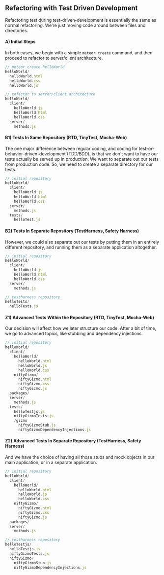 ## Refactoring with Test Driven Development
Refactoring test during test-driven-development is essentially the same as normal refactoring.  We're just moving code around between files and directories.



#### A)  Initial Steps
In both cases, we begin with a simple ``meteor create`` command, and then proceed to refactor to server/client architecture.


````js
// meteor create helloWorld
helloWorld/
  helloWorld.html
  helloWorld.css
  helloWorld.js

// refactor to server/client architecture
helloWorld/
  client/
    helloWorld.js
    helloWorld.html
    helloWorld.css
  server/
    methods.js
````


#### B1)  Tests In Same Repository (RTD, TinyTest, Mocha-Web)
The one major difference between regular coding, and coding for test-or-behavior-driven-development (TDD/BDD), is that we don't want to have our tests actually be served up in production.  We want to separate out our tests from production code.  So, we need to create a separate directory for our tests.

````js
// initial repository
helloWorld/
  client/
    helloWorld.js
    helloWorld.html
    helloWorld.css
  server/
    methods.js
  tests/
    helloTest.js
````

#### B2)  Tests In Separate Repository (TestHarness, Safety Harness)
However, we could also separate out our tests by putting them in an entirely different repository, and running them as a separate application altogether.
````js
// initial repository
helloWorld/
  client/
    helloWorld.js
    helloWorld.html
    helloWorld.css
  server/
    methods.js

// testharness repository
helloTests/
  helloTests.js
````




#### Z1)  Advanced Tests Within the Repository (RTD, TinyTest, Mocha-Web)
Our decision will affect how we later structure our code.  After a bit of time, we go to advanced topics, like stubbing and dependency injections.

````js
// initial repository
helloWorld/
  client/
    helloWorld/
      helloWorld.html
      helloWorld.js
      helloWorld.css
    niftyGizmo/
      niftyGizmo.html
      niftyGizmo.css
      niftyGizmo.js
  packages/
  server/
    methods.js
  tests/
    helloTestjs.js
    niftyGizmoTests.js
    /gizmo
      niftyGizmoStub.js
      niftyGizmoDependencyInjections.js
````

#### Z2)  Advanced Tests In Separate Repository (TestHarness, Safety Harness)
And we have the choice of having all those stubs and mock objects in our main application, or in a separate application.
````js
// initial repository
helloWorld/
  client/
    helloWorld/
      helloWorld.html
      helloWorld.js
      helloWorld.css
    niftyGizmo/
      niftyGizmo.html
      niftyGizmo.css
      niftyGizmo.js
  packages/
  server/
    methods.js

// testharness repository
helloTestjs/
  helloTestjs.js
  niftyGizmoTests.js
  niftyGizmo/
    niftyGizmoStub.js
    niftyGizmoDependencyInjections.js
````

